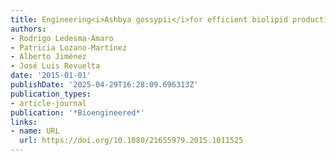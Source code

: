 ```yaml
---
title: Engineering<i>Ashbya gossypii</i>for efficient biolipid production
authors:
- Rodrigo Ledesma‐Amaro
- Patricia Lozano‐Martínez
- Alberto Jiménez
- José Luis Revuelta
date: '2015-01-01'
publishDate: '2025-04-29T16:28:09.696313Z'
publication_types:
- article-journal
publication: '*Bioengineered*'
links:
- name: URL
  url: https://doi.org/10.1080/21655979.2015.1011525
---
```


